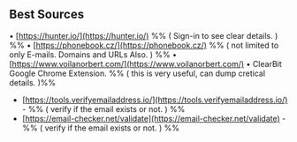 ## Best Sources

• [https://hunter.io/](https://hunter.io/)    %% ( Sign-in to see clear details. ) %% 
• [https://phonebook.cz/](https://phonebook.cz/)   %% ( not limited to only E-mails. Domains and URLs Also.  )  %% 
• [https://www.voilanorbert.com/](https://www.voilanorbert.com/)
• ClearBit Google Chrome Extension.  %% ( this is very useful, can dump cretical details. )%% 
- [https://tools.verifyemailaddress.io/](https://tools.verifyemailaddress.io/) -   %% ( verify if the email exists or not. ) %% 
- [https://email-checker.net/validate](https://email-checker.net/validate) -  %% ( verify if the email exists or not. ) %% 




